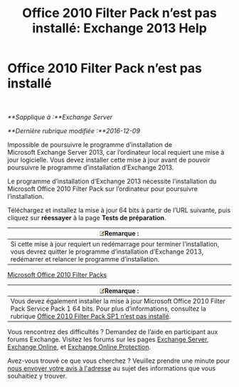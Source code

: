 ﻿---
title: 'Office 2010 Filter Pack n’est pas installé: Exchange 2013 Help'
TOCTitle: Office 2010 Filter Pack n’est pas installé
ms:assetid: 6a09ac9e-67a6-44db-94f0-aa8c89e94468
ms:mtpsurl: https://technet.microsoft.com/fr-fr/library/ms.exch.setupreadiness.msfilterpackv2notinstalled(v=EXCHG.150)
ms:contentKeyID: 50478358
ms.date: 04/24/2018
mtps_version: v=EXCHG.150
ms.translationtype: HT
---

# Office 2010 Filter Pack n’est pas installé

 

_**Sapplique à :**Exchange Server_

_**Dernière rubrique modifiée :**2016-12-09_

Impossible de poursuivre le programme d’installation de Microsoft Exchange Server 2013, car l’ordinateur local requiert une mise à jour logicielle. Vous devez installer cette mise à jour avant de pouvoir poursuivre le programme d’installation d’Exchange 2013.

Le programme d’installation d’Exchange 2013 nécessite l’installation du Microsoft Office 2010 Filter Pack sur l’ordinateur pour poursuivre l’installation.

Téléchargez et installez la mise à jour 64 bits à partir de l’URL suivante, puis cliquez sur **réessayer** à la page **Tests de préparation**.

<table>
<thead>
<tr class="header">
<th><img src="images/JJ159664.note(EXCHG.150).gif" title="Remarque" alt="Remarque" />Remarque :</th>
</tr>
</thead>
<tbody>
<tr class="odd">
<td>Si cette mise à jour requiert un redémarrage pour terminer l’installation, vous devrez quitter le programme d’installation d’Exchange 2013, redémarrer et relancer le programme d’installation.</td>
</tr>
</tbody>
</table>


[Microsoft Office 2010 Filter Packs](https://go.microsoft.com/fwlink/p/?linkid=191548)

<table>
<thead>
<tr class="header">
<th><img src="images/JJ159664.note(EXCHG.150).gif" title="Remarque" alt="Remarque" />Remarque :</th>
</tr>
</thead>
<tbody>
<tr class="odd">
<td>Vous devez également installer la mise à jour Microsoft Office 2010 Filter Pack Service Pack 1 64 bits. Pour plus d’informations, consultez la rubrique <a href="office-2010-filter-pack-sp1-not-installed-exchange-2013-help.md">Office 2010 Filter Pack SP1 n’est pas installé</a>.</td>
</tr>
</tbody>
</table>


Vous rencontrez des difficultés ? Demandez de l’aide en participant aux forums Exchange. Visitez les forums sur les pages [Exchange Server](https://go.microsoft.com/fwlink/p/?linkid=60612), [Exchange Online](https://go.microsoft.com/fwlink/p/?linkid=267542), et [Exchange Online Protection](https://go.microsoft.com/fwlink/p/?linkid=285351).

Avez-vous trouvé ce que vous cherchez ? Veuillez prendre une minute pour [nous envoyer votre avis à l'adresse](mailto:exsetuphelpfeedback@microsoft.com?subject=exchange%202013%20setup%20help%20feedback) au sujet des informations que vous souhaitiez y trouver.

